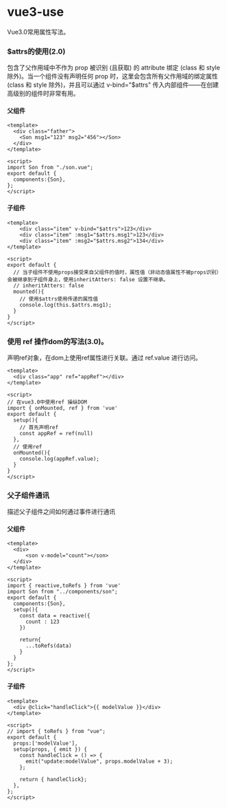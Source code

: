 # vue3-use
Vue3.0常用属性写法。

###  $attrs的使用(2.0)
包含了父作用域中不作为 prop 被识别 (且获取) 的 attribute 绑定 (class 和 style 除外)。当一个组件没有声明任何 prop 时，这里会包含所有父作用域的绑定属性 (class 和 style 除外)，并且可以通过 v-bind="$attrs" 传入内部组件——在创建高级别的组件时非常有用。

#### 父组件
```vue
<template>
  <div class="father">
    <Son msg1="123" msg2="456"></Son>
  </div>
</template>

<script>
import Son from "./son.vue";
export default {
  components:{Son},
};
</script>
```

#### 子组件

```vue
<template>
    <div class="item" v-bind="$attrs">123</div>
    <div class="item" :msg1="$attrs.msg1">123</div>
    <div class="item" :msg2="$attrs.msg2">134</div>
</template>

<script>
export default {
  // 当子组件不使用props接受来自父组件的值时，属性值（非动态值属性不被props识别）会被继承到子组件身上，使用inheritAtters: false 设置不继承。
  // inheritAtters: false 
  mounted(){
    // 使用$attrs使用传递的属性值
    console.log(this.$attrs.msg1);
  }
}
</script>
```



### 使用 ref 操作dom的写法(3.0)。
声明ref对象，在dom上使用ref属性进行关联。通过 ref.value 进行访问。

```vue
<template>
  <div class="app" ref="appRef"></div>
</template>

<script>
// 在vue3.0中使用ref 操纵DOM
import { onMounted, ref } from 'vue'
export default {
  setup(){
    // 首先声明ref
    const appRef = ref(null)
  },
  // 使用ref
  onMounted(){
    console.log(appRef.value);
  }
}
</script>
```

### 父子组件通讯
描述父子组件之间如何通过事件进行通讯

####  父组件
```vue
<template>
  <div>
      <son v-model="count"></son>
  </div>
</template>

<script>
import { reactive,toRefs } from 'vue'
import Son from "../components/son";
export default {
  components:{Son},
  setup(){
    const data = reactive({
      count : 123
    })
    
    return{
      ...toRefs(data)
    }
  }
};
</script>
```

####  子组件
```vue
<template>
  <div @click="handleClick">{{ modelValue }}</div>
</template>

<script>
// import { toRefs } from "vue";
export default {
  props:['modelValue'],
  setup(props, { emit }) {
    const handleClick = () => {
      emit("update:modelValue", props.modelValue + 3);
    };

    return { handleClick};
  },
};
</script>
```
